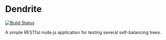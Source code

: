 # Dendrite
[![Build Status](https://travis-ci.org/starcolon/Dendrite.svg?branch=master)](https://travis-ci.org/starcolon/Dendrite)

A simple RESTful node.js application for testing several self-balancing trees.
